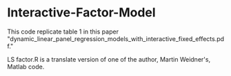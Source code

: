 # Interactive-Factor-Model

This code replicate table 1 in this paper "dynamic_linear_panel_regression_models_with_interactive_fixed_effects.pdf."

LS factor.R is a translate version of one of the author, Martin Weidner's, Matlab code.
